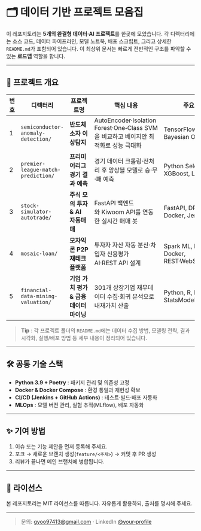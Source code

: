 # 🗂️ 데이터 기반 프로젝트 모음집

이 레포지토리는 **5개의 완결형 데이터·AI 프로젝트**를 한곳에 모았습니다. 각 디렉터리에는 소스 코드, 데이터 파이프라인, 모델 노트북, 배포 스크립트, 그리고 상세한 `README.md`가 포함되어 있습니다. 이 최상위 문서는 빠르게 전반적인 구조를 파악할 수 있는 **로드맵** 역할을 합니다.

---
## 📂 프로젝트 개요

| 번호 | 디렉터리 | 프로젝트명 | 핵심 내용 | 주요 기술 |
|---|---|---|---|---|
| 1 | `semiconductor-anomaly-detection/` | **반도체 소자 이상탐지** | AutoEncoder·Isolation Forest·One‑Class SVM을 비교하고 베이지안 최적화로 성능 극대화 | TensorFlow, PyTorch, Bayesian Optimization |
| 2 | `premier-league-match-prediction/` | **프리미어리그 경기 결과 예측** | 경기 데이터 크롤링·전처리 후 앙상블 모델로 승·무·패 예측 | Python Selenium, XGBoost, LightGBM |
| 3 | `stock-simulator-autotrade/` | **주식 모의 투자 & AI 자동매매** | FastAPI 백엔드와 Kiwoom API를 연동한 실시간 매매 봇 | FastAPI, DRL‑UTrans, Docker, Jenkins |
| 4 | `mosaic-loan/` | **모자익론 P2P 재테크 플랫폼** | 투자자 자산 자동 분산·차입자 신용평가 AI·REST API 설계 | Spark ML, ResNet, Docker, REST·WebSocket |
| 5 | `financial-data-mining-valuation/` | **기업 가치 평가 & 금융 데이터 마이닝** | 301개 상장기업 재무데이터 수집·회귀 분석으로 내재가치 산출 | Python, R, Pandas, StatsModels |

> **Tip** : 각 프로젝트 폴더의 `README.md`에는 데이터 수집 방법, 모델링 전략, 결과 시각화, 실행/배포 방법 등 세부 내용이 정리되어 있습니다.

---
## 🛠️ 공통 기술 스택

- **Python 3.9 + Poetry** : 패키지 관리 및 의존성 고정
- **Docker & Docker Compose** : 환경 통일과 재현성 확보
- **CI/CD (Jenkins + GitHub Actions)** : 테스트·빌드·배포 자동화
- **MLOps** : 모델 버전 관리, 실험 추적(MLflow), 배포 자동화

---
## ✨ 기여 방법

1. 이슈 또는 기능 제안을 먼저 등록해 주세요.
2. 포크 → 새로운 브랜치 생성(`feature/<주제>`) → 커밋 후 PR 생성
3. 리뷰가 끝나면 메인 브랜치에 병합됩니다.

---
## 📜 라이선스

본 레포지토리는 MIT 라이선스를 따릅니다. 자유롭게 활용하되, 출처를 명시해 주세요.

---
> 문의: gyoo97413@gmail.com · LinkedIn [@your‑profile](https://linkedin.com/in/your-profile)
